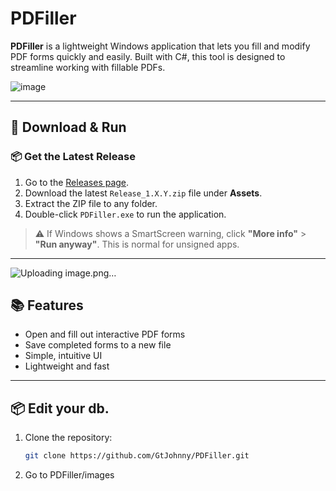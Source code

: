 # PDFiller

**PDFiller** is a lightweight Windows application that lets you fill and modify PDF forms quickly and easily. Built with C#, this tool is designed to streamline working with fillable PDFs.

![image](https://github.com/user-attachments/assets/0079582b-2450-4669-b48c-8c1523ceb470)

---


## 🚀 Download & Run

### 📦 Get the Latest Release

1. Go to the [Releases page](https://github.com/GtJohnny/PDFiller/releases).
2. Download the latest `Release_1.X.Y.zip` file under **Assets**.
3. Extract the ZIP file to any folder.
4. Double-click `PDFiller.exe` to run the application.

> ⚠️ If Windows shows a SmartScreen warning, click **"More info"** > **"Run anyway"**. This is normal for unsigned apps.

---


![Uploading image.png…]()



## 📚 Features

- Open and fill out interactive PDF forms
- Save completed forms to a new file
- Simple, intuitive UI
- Lightweight and fast

---

## 📦 Edit your db.

1. Clone the repository:
   ```bash
   git clone https://github.com/GtJohnny/PDFiller.git
2. Go to PDFiller/images
